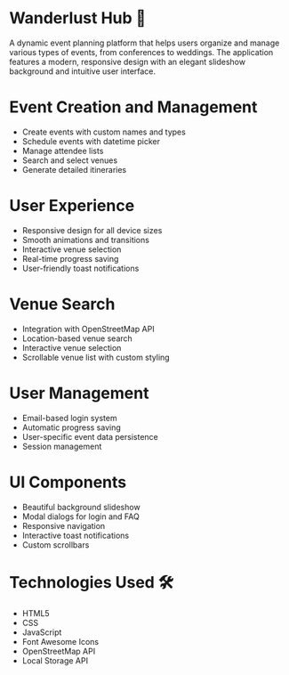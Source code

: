 # Wanderlust Hub 🌟
A dynamic event planning platform that helps users organize and manage various types of events, from conferences to weddings. The application features a modern, responsive design with an elegant slideshow background and intuitive user interface.


# Event Creation and Management
  * Create events with custom names and types
  * Schedule events with datetime picker
  * Manage attendee lists
  * Search and select venues
  * Generate detailed itineraries

# User Experience
  * Responsive design for all device sizes
  * Smooth animations and transitions
  * Interactive venue selection
  * Real-time progress saving
  * User-friendly toast notifications

# Venue Search
  * Integration with OpenStreetMap API
  * Location-based venue search
  * Interactive venue selection
  * Scrollable venue list with custom styling

# User Management
  * Email-based login system
  * Automatic progress saving
  * User-specific event data persistence
  * Session management

# UI Components
  * Beautiful background slideshow
  * Modal dialogs for login and FAQ
  * Responsive navigation
  * Interactive toast notifications
  * Custom scrollbars

# Technologies Used 🛠️
  * HTML5
  * CSS
  * JavaScript
  * Font Awesome Icons
  * OpenStreetMap API
  * Local Storage API
